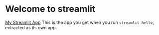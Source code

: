 # Welcome to streamlit

[My Streamlit App](https://project-t6zzonjs4d46awfskqhx5r.streamlit.app/)
This is the app you get when you run `streamlit hello`, extracted as its own app.


